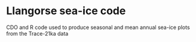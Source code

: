 # Llangorse sea-ice code
 CDO and R code used to produce seasonal and mean annual sea-ice plots from the Trace-21ka data
